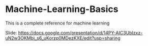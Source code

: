 # Machine-Learning-Basics
This is a complete reference for machine learning

Slide:
https://docs.google.com/presentation/d/14PY-AIC3UbIzxz-uN2w3OKMbi_s6_uKorzp0MDezKXE/edit?usp=sharing
